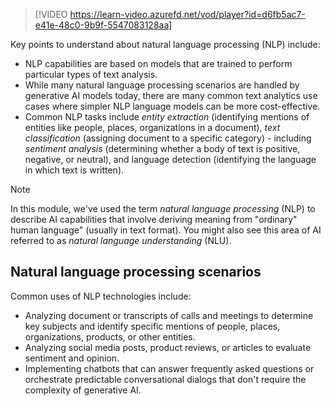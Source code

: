 >[!VIDEO https://learn-video.azurefd.net/vod/player?id=d6fb5ac7-e41e-48c0-9b9f-5547083128aa]

Key points to understand about natural language processing (NLP) include:

- NLP capabilities are based on models that are trained to perform particular types of text analysis.
- While many natural language processing scenarios are handled by generative AI models today, there are many common text analytics use cases where simpler NLP language models can be more cost-effective.
- Common NLP tasks include *entity extraction* (identifying mentions of entities like people, places, organizations in a document), *text classification* (assigning document to a specific category) - including *sentiment analysis* (determining whether a body of text is positive, negative, or neutral), and language detection (identifying the language in which text is written).

> [!NOTE]
> In this module, we've used the term *natural language processing* (NLP) to describe AI capabilities that involve deriving meaning from "ordinary" human language" (usually in text format). You might also see this area of AI referred to as *natural language understanding* (NLU).

## Natural language processing scenarios

Common uses of NLP technologies include:

- Analyzing document or transcripts of calls and meetings to determine key subjects and identify specific mentions of people, places, organizations, products, or other entities.
- Analyzing social media posts, product reviews, or articles to evaluate sentiment and opinion.
- Implementing chatbots that can answer frequently asked questions or orchestrate predictable conversational dialogs that don't require the complexity of generative AI.
